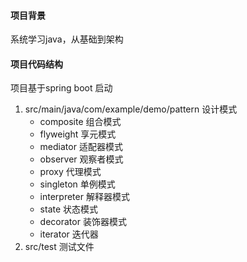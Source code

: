 #### 项目背景

系统学习java，从基础到架构

#### 项目代码结构

项目基于spring boot 启动

1. src/main/java/com/example/demo/pattern 设计模式
    - composite 组合模式
    - flyweight 享元模式
    - mediator 适配器模式
    - observer 观察者模式
    - proxy 代理模式
    - singleton 单例模式
    - interpreter 解释器模式
    - state 状态模式
    - decorator 装饰器模式
    - iterator 迭代器
2. src/test 测试文件